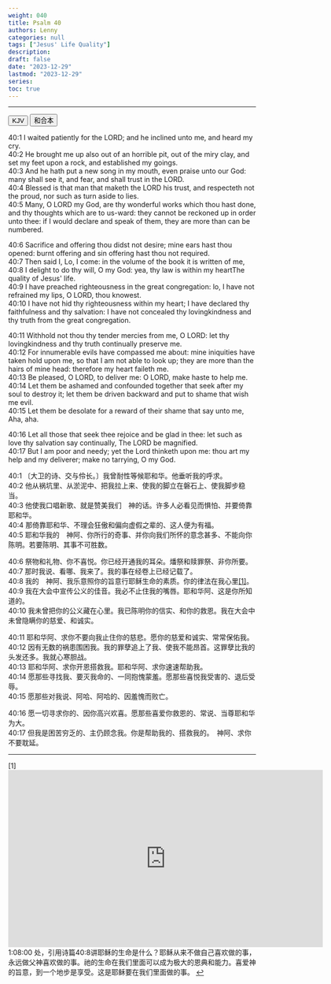 ```yaml
---
weight: 040
title: Psalm 40
authors: Lenny
categories: null
tags: ["Jesus' Life Quality"]
description: 
draft: false
date: "2023-12-29"
lastmod: "2023-12-29"
series: 
toc: true
---
```


<!--more-->
---

<!-- Tab links -->

<div class="tab">
  <button class="tablinks active" onclick="tablabel(event, 'english')">KJV</button>
  <button class="tablinks" onclick="tablabel(event, 'chinese')">和合本</button>
</div>

<!-- Tab content -->
<div id="english" class="tabcontent" style="display:block">

40:1 I waited patiently for the LORD; and he inclined unto me, and heard my cry.  
40:2 He brought me up also out of an horrible pit, out of the miry clay, and set my feet upon a rock, and established my goings.  
40:3 And he hath put a new song in my mouth, even praise unto our God: many shall see it, and fear, and shall trust in the LORD.  
40:4 Blessed is that man that maketh the LORD his trust, and respecteth not the proud, nor such as turn aside to lies.  
40:5 Many, O LORD my God, are thy wonderful works which thou hast done, and thy thoughts which are to us-ward: they cannot be reckoned up in order unto thee: if I would declare and speak of them, they are more than can be numbered.  

40:6 Sacrifice and offering thou didst not desire; mine ears hast thou opened: burnt offering and sin offering hast thou not required.  
40:7 Then said I, Lo, I come: in the volume of the book it is written of me,  
40:8 I delight to do thy will, O my God: yea, thy law is within my heart<label for="will" class="margin-toggle sidenote-number"></label><span class="sidenote">The quality of Jesus' life</span>.  
40:9 I have preached righteousness in the great congregation: lo, I have not refrained my lips, O LORD, thou knowest.  
40:10 I have not hid thy righteousness within my heart; I have declared thy faithfulness and thy salvation: I have not concealed thy lovingkindness and thy truth from the great congregation.  

40:11 Withhold not thou thy tender mercies from me, O LORD: let thy lovingkindness and thy truth continually preserve me.  
40:12 For innumerable evils have compassed me about: mine iniquities have taken hold upon me, so that I am not able to look up; they are more than the hairs of mine head: therefore my heart faileth me.  
40:13 Be pleased, O LORD, to deliver me: O LORD, make haste to help me.  
40:14 Let them be ashamed and confounded together that seek after my soul to destroy it; let them be driven backward and put to shame that wish me evil.  
40:15 Let them be desolate for a reward of their shame that say unto me, Aha, aha.  

40:16 Let all those that seek thee rejoice and be glad in thee: let such as love thy salvation say continually, The LORD be magnified.  
40:17 But I am poor and needy; yet the Lord thinketh upon me: thou art my help and my deliverer; make no tarrying, O my God.  
</div>

<div id="chinese" class="tabcontent">

40:1 〔大卫的诗、交与伶长。〕我曾耐性等候耶和华。他垂听我的呼求。  
40:2 他从祸坑里、从淤泥中、把我拉上来、使我的脚立在磐石上、使我脚步稳当。  
40:3 他使我口唱新歌、就是赞美我们　神的话。许多人必看见而惧怕、并要倚靠耶和华。  
40:4 那倚靠耶和华、不理会狂傲和偏向虚假之辈的、这人便为有福。  
40:5 耶和华我的　神阿、你所行的奇事、并你向我们所怀的意念甚多、不能向你陈明。若要陈明、其事不可胜数。  

40:6 祭物和礼物、你不喜悦。你已经开通我的耳朵。燔祭和赎罪祭、非你所要。  
40:7 那时我说、看哪、我来了。我的事在经卷上已经记载了。  
40:8 我的　神阿、我乐意照你的旨意行<label for="will" class="margin-toggle sidenote-number"></label><span class="sidenote">耶稣生命的素质</span>。你的律法在我心里<a id="1_ref" href = "#1">[1]</a>。  
40:9 我在大会中宣传公义的佳音。我必不止住我的嘴唇。耶和华阿、这是你所知道的。  
40:10 我未曾把你的公义藏在心里。我已陈明你的信实、和你的救恩。我在大会中未曾隐瞒你的慈爱、和诚实。  

40:11 耶和华阿、求你不要向我止住你的慈悲。愿你的慈爱和诚实、常常保佑我。  
40:12 因有无数的祸患围困我。我的罪孽追上了我、使我不能昂首。这罪孽比我的头发还多。我就心寒胆战。  
40:13 耶和华阿、求你开恩搭救我。耶和华阿、求你速速帮助我。  
40:14 愿那些寻找我、要灭我命的、一同抱愧蒙羞。愿那些喜悦我受害的、退后受辱。  
40:15 愿那些对我说、阿哈、阿哈的、因羞愧而败亡。  

40:16 愿一切寻求你的、因你高兴欢喜。愿那些喜爱你救恩的、常说、当尊耶和华为大。  
40:17 但我是困苦穷乏的、主仍顾念我。你是帮助我的、搭救我的。　神阿、求你不要耽延。  

----
<p id="1">[1]   
<iframe width="640" height="360" src="https://www.youtube.com/embed/rL6FAYWzJEE?t=68m;rel=0&amp;showinfo=0" title="2023年10月04日 基督学房香港特别聚会：举目向田观看 02 刘志雄" frameborder="0" allow="accelerometer; autoplay; clipboard-write; encrypted-media; gyroscope; picture-in-picture; web-share" allowfullscreen></iframe>  
1:08:00 处，引用诗篇40:8讲耶稣的生命是什么？耶稣从来不做自己喜欢做的事，永远做父神喜欢做的事。祂的生命在我们里面可以成为极大的恩典和能力。喜爱神的旨意，到一个地步是享受。这是耶稣要在我们里面做的事。
<a href="#1_ref">&#8617;</a></p>
</div>


